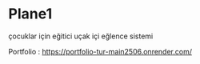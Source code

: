 # Plane1
çocuklar için eğitici uçak içi eğlence sistemi 

Portfolio : https://portfolio-tur-main2506.onrender.com/
